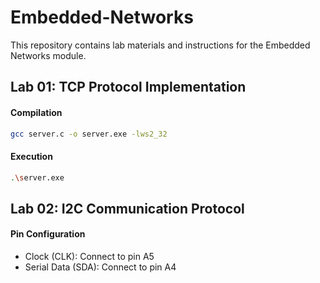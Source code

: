 # Embedded-Networks
This repository contains lab materials and instructions for the Embedded Networks module.

## Lab 01: TCP Protocol Implementation
#### Compilation
```bash
gcc server.c -o server.exe -lws2_32
```
#### Execution
```bash
.\server.exe
```

## Lab 02: I2C Communication Protocol
#### Pin Configuration
- Clock (CLK): Connect to pin A5
- Serial Data (SDA): Connect to pin A4
